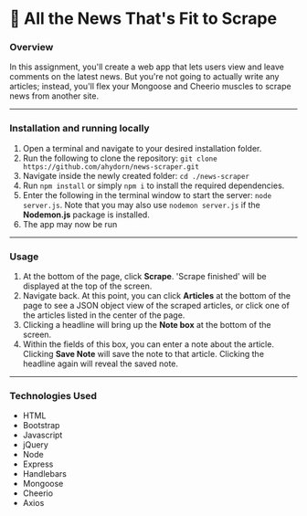 # 📰 All the News That's Fit to Scrape

### Overview
In this assignment, you'll create a web app that lets users view and leave comments on the latest news. But you're not going to actually write any articles; instead, you'll flex your Mongoose and Cheerio muscles to scrape news from another site.

---
### Installation and running locally
1. Open a terminal and navigate to your desired installation folder.
2. Run the following to clone the repository: `git clone https://github.com/ahydorn/news-scraper.git`
3. Navigate inside the newly created folder: `cd ./news-scraper`
4. Run `npm install` or simply `npm i` to install the required dependencies.
5. Enter the following in the terminal window to start the server: `node server.js`. Note that you may also use `nodemon server.js` if the __Nodemon.js__ package is installed. 
6. The app may now be run 

---
### Usage
1. At the bottom of the page, click __Scrape__. 'Scrape finished' will be displayed at the top of the screen.
2. Navigate back. At this point, you can click __Articles__ at the bottom of the page to see a JSON object view of the scraped articles, or click one of the articles listed in the center of the page.
2. Clicking a headline will bring up the __Note box__ at the bottom of the screen.
3. Within the fields of this box, you can enter a note about the article. Clicking __Save Note__ will save the note to that article. Clicking the headline again will reveal the saved note. 


---
### Technologies Used
* HTML
* Bootstrap
* Javascript
* jQuery
* Node
* Express
* Handlebars
* Mongoose
* Cheerio
* Axios
